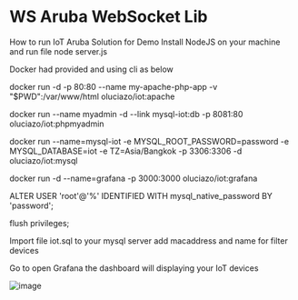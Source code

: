 # WS Aruba WebSocket Lib
How to run IoT Aruba Solution for Demo
Install NodeJS on your machine and run file node server.js

Docker had provided and using cli as below

docker run -d -p 80:80 --name my-apache-php-app -v "$PWD":/var/www/html oluciazo/iot:apache

docker run --name myadmin -d --link mysql-iot:db -p 8081:80 oluciazo/iot:phpmyadmin

docker run --name=mysql-iot -e MYSQL_ROOT_PASSWORD=password -e MYSQL_DATABASE=iot -e TZ=Asia/Bangkok -p 3306:3306 -d oluciazo/iot:mysql

docker run -d --name=grafana -p 3000:3000 oluciazo/iot:grafana

ALTER USER 'root'@'%' IDENTIFIED WITH mysql_native_password BY 'password';

flush privileges;

Import file iot.sql to your mysql server
add macaddress and name for filter devices

Go to open Grafana the dashboard will displaying your IoT devices

![image](https://user-images.githubusercontent.com/18340935/150284700-01b5e4f5-698e-4089-aa53-c336bffba305.png)
